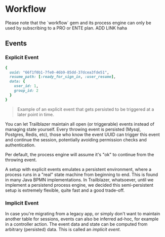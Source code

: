 # Workflow

<aside class="notice">
Please note that the `workflow` gem and its process engine can only be used by subscribing to a PRO or ENTE plan. ADD LINK haha
</aside>

## Events



### Explicit Event

```ruby
{
  uuid: "66f1f0b1-7fe0-46b9-85dd-37dcea3fde51",
  resume_path: [:ready_for_sign_in, :user_resume],
  data: {
    user_id: 1,
    group_id: 2
  }
}
```

> Example of an explicit event that gets persisted to be triggered at a later point in time.

You can let Trailblazer maintain all open (or triggerable) events instead of managing state yourself. Every throwing event is persisted (Mysql, Postgres, Redis, etc), those who know the event UUID can trigger this event and continue the session, potentially avoiding permission checks and authentication.

Per default, the process engine will assume it's "ok" to continue from the throwing event.


A setup with explicit events emulates a persistent environment, where a process runs in a "real" state machine from beginning to end. This is found in many Java BPMN implementations. In Trailblazer, whatsoever, until we implement a persistend process engine, we decided this semi-persistent setup is extremely flexible, quite fast and a good trade-off.


### Implicit Event

In case you're migrating from a legacy app, or simply don't want to maintain another table for sessions, events can also be inferred ad-hoc, for example in a controller action. The event data and state can be computed from arbitrary (persisted) data. This is called an _implicit event_.
